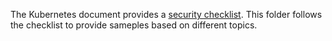 The Kubernetes document provides a [security checklist](https://kubernetes.io/docs/concepts/security/security-checklist/). This folder follows the checklist to provide sameples based on different topics.
